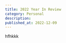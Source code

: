 ```yaml
---
title: 2022 Year In Review
category: Personal
description: 
published_at: 2022-12-09
---
```


hfhkkk